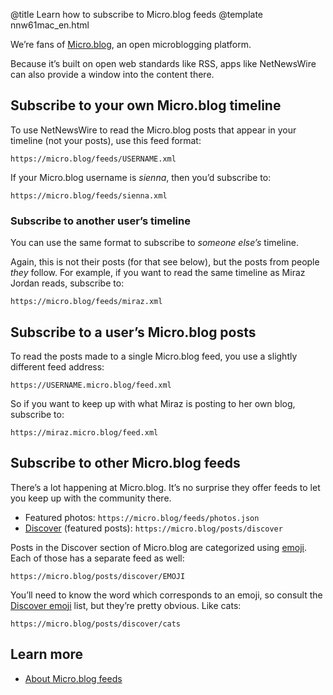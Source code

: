 @title Learn how to subscribe to Micro.blog feeds
@template nnw61mac_en.html

We’re fans of [Micro.blog][mb], an open microblogging platform.

Because it’s built on open web standards like RSS, apps like NetNewsWire can also provide a window into the content there.

[mb]: https://micro.blog


Subscribe to your own Micro.blog timeline
-----------------------------------------

To use NetNewsWire to read the Micro.blog posts that appear in your timeline (not your posts), use this feed format:

	https://micro.blog/feeds/USERNAME.xml

If your Micro.blog username is *sienna*, then you’d subscribe to:

	https://micro.blog/feeds/sienna.xml

### Subscribe to another user’s timeline

You can use the same format to subscribe to *someone else’s* timeline.

Again, this is not their posts (for that see below), but the posts from people *they* follow. For example, if you want to read the same timeline as Miraz Jordan reads, subscribe to:

	https://micro.blog/feeds/miraz.xml


Subscribe to a user’s Micro.blog posts
---------------------------------------

To read the posts made to a single Micro.blog feed, you use a slightly different feed address:

	https://USERNAME.micro.blog/feed.xml

So if you want to keep up with what Miraz is posting to her own blog, subscribe to:

	https://miraz.micro.blog/feed.xml


Subscribe to other Micro.blog feeds
-----------------------------------

There’s a lot happening at Micro.blog. It’s no surprise they offer feeds to let you keep up with the community there.

- Featured photos: `https://micro.blog/feeds/photos.json`
- [Discover][d] (featured posts): `https://micro.blog/posts/discover`

Posts in the Discover section of Micro.blog are categorized using [emoji][tagmoji]. Each of those has a separate feed as well:

	https://micro.blog/posts/discover/EMOJI

You’ll need to know the word which corresponds to an emoji, so consult the [Discover emoji][tagmoji] list, but they’re pretty obvious. Like cats:

	https://micro.blog/posts/discover/cats


Learn more
----------

* [About Micro.blog feeds][mb-feeds]

[d]: https://micro.blog/discover
[tagmoji]: https://help.micro.blog/2018/tagmoji/
[mb-feeds]: https://help.micro.blog/t/feeds/94
